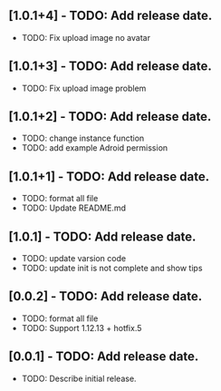 
## [1.0.1+4] - TODO: Add release date.

* TODO: Fix upload image no avatar


## [1.0.1+3] - TODO: Add release date.

* TODO: Fix upload image problem

## [1.0.1+2] - TODO: Add release date.

* TODO: change instance function
* TODO: add example Adroid permission


## [1.0.1+1] - TODO: Add release date.

* TODO: format all file
* TODO: Update README.md

## [1.0.1] - TODO: Add release date.

* TODO: update varsion code
* TODO: update init is not complete and show tips


## [0.0.2] - TODO: Add release date.

* TODO: format all file
* TODO: Support 1.12.13 + hotfix.5

## [0.0.1] - TODO: Add release date.

* TODO: Describe initial release.